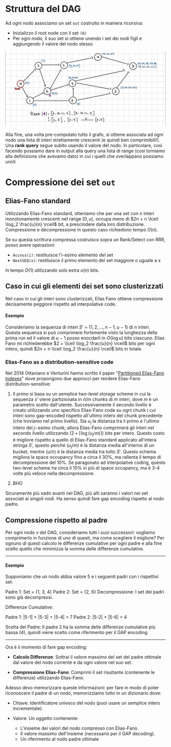 # Struttura del DAG

Ad ogni nodo associamo un set `out` costruito in maniera ricorsiva:

- Inizializzo il root node con il set `(0)`
- Per ogni nodo, il suo set si ottiene unendo i set dei nodi figli e aggiungendo il valore del nodo stesso

![alt text](image.png)

Alla fine, una volta pre-computato tutto il grafo, si ottiene associata ad ogni nodo una lista di interi strettamente crescenti (e quindi ben comprimibili!). Una **rank query** segue subito usando il valore del nodo. In particolare, così facendo possiamo dare in output alla query una lista di range (così torniamo alla definizione che avevamo dato) in cui i quelli che overlappano possiamo unirli

# Compressione dei set `out`

## Elias-Fano standard

Utilizzando Elias-Fano standard, otteniamo che per una set con $n$ interi monotonamente crescenti nel range $[0,u)$, occupa meno di $2n + n \lceil \log_2 \frac{u}{n} \rceil$ bit, a prescindere dalla loro distribuzione. Compressione e decompressione in questo caso richiedono tempo $O(n)$.

Se su questa scrittura compressa costruisco sopra un Rank/Select con RRR, posso avere operazioni

- `Access(i)`: restituisce l'i-esimo elemento del set
- `NextGEQ(x)`: restituisce il primo elemento del set maggiore o uguale a x

in tempo $O(1)$ utilizzando solo extra $o(n)$ bits.

## Caso in cui gli elementi dei set sono clusterizzati

Nel caso in cui gli interi sono clusterizzati, Elias Fano ottiene compressione decisamente peggiore rispetto ad interpolative code.

#### Esempio

Consideriamo la sequenza di interi $S' = (1, 2, ..., n-1, u-1)$ di $n$ interi. Questa sequenza si può comprimere fortemente visto la lunghezza della prima run ed il valore di $u-1$ posso enocdarli in $O(\log u)$ bits ciascuno. Elias Fano mi richiederebbe $2 + \lceil \log_2 \frac{u}{n} \rceil$ bits per ogni intero, quindi $2n + n \lceil \log_2 \frac{u}{n} \rceil$ bits in totale.

### Elias-Fano as a distribution-sensitive code

Nel 2014 Ottaviano e Venturini hanno scritto il paper "[Partitioned Elias-Fano Indexes](http://groups.di.unipi.it/~ottavian/files/elias_fano_sigir14.pdf)" dove propongono due approcci per rendere Elias-Fano distribution-sensitive:

1. Il primo si basa su un semplice two-level storage scheme in cui la sequenza $s'$ viene partizionata in $n/m$ chunks di $m$ interi, dove $m$ è un parametro scelto dall'utente. Successivamente il secondo livello è creato utilizzando uno specifico Elias-Fano code su ogni chunk i cui interi sono gap-encoded rispetto all'ultimo intero del chunk precedente (che troviamo nel primo livello). Sia $u_j$ la distanza tra il primo e l'ultimo intero del $j-$esimo chunk; allora Elias-Fano comprimerà gli interi nel secondo livello utilizzando $(2 + \lceil \log(u_j/m) \rceil)$ bits per intero. Questo costo è migliore rispetto a quello di Elias-Fano standard applicato all'intera stringa $S'$, questo perché $(u_j/m)$ è la distanza media all'interno di un bucket, mentre $(u/n)$ è la distanza media tra tutto $S'$. Questo schema migliora la space occupancy fino a circa il 30%, ma rallenta il tempo di decompressione del 10%. Se paragonato ad interpolative coding, questo two-level scheme ha circa il 10% in più di space occupancy, ma è 3-4 volte più veloce nella decompressione.

2. BHO

Sicuramente più vado avanti nel DAG, più alti saranno i valori nei set associati ai singoli nodi. Ha senso quindi fare gap encoding rispetto al nodo padre.

## Compressione rispetto al padre

Per ogni nodo $v$ del DAG, consideriamo tutti i suoi successori: vogliamo comprimerlo in funzione di uno di questi, ma come scegliere il migliore? Per ognuno di questi calcolo le differenze cumulative per ogni padre e alla fine scelto quello che minimizza la somma delle differenze cumulative.

---

#### Esempio

Supponiamo che un nodo abbia valore 5 e i seguenti padri con i rispettivi set:

Padre 1: Set = {1, 3, 4}
Padre 2: Set = {2, 6}
Decompressione: I set dei padri sono già decompressi.

Differenze Cumulative:

Padre 1: |5-1| + |5-3| + |5-4| = 7
Padre 2: |5-2| + |5-6| = 4

Scelta del Padre: Il padre 2 ha la somma delle differenze cumulative più bassa (4), quindi viene scelto come riferimento per il GAP encoding.

---

Ora è il momento di fare gap encoding:

- **Calcolo Differenze**: Sottrai il valore massimo del set del padre ottimale dal valore del nodo corrente e da ogni valore nel suo set.

- **Compressione Elias-Fano**: Comprimi il set risultante (contenente le differenze) utilizzando Elias-Fano.

Adesso devo memorizzare queste informazioni: per fare in modo di poter riconoscere il padre di un nodo, memorizziamo tutto in un dizionario dove:

- Chiave: Identificatore univoco del nodo (puoi usare un semplice intero incrementale).

- Valore: Un oggetto contenente:
  - L'insieme dei valori del nodo compresso con Elias-Fano.
  - Il valore massimo dell'insieme (necessario per il GAP decoding).
  - Un riferimento al nodo padre ottimale
